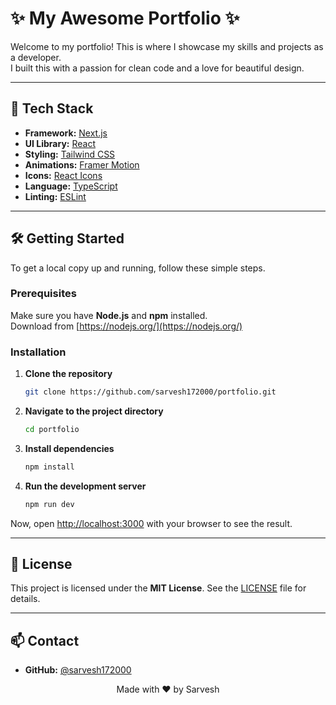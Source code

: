 # ✨ My Awesome Portfolio ✨

Welcome to my portfolio! This is where I showcase my skills and projects as a developer.  
I built this with a passion for clean code and a love for beautiful design.

---

## 🚀 Tech Stack

- **Framework:** [Next.js](https://nextjs.org/)
- **UI Library:** [React](https://reactjs.org/)
- **Styling:** [Tailwind CSS](https://tailwindcss.com/)
- **Animations:** [Framer Motion](https://www.framer.com/motion/)
- **Icons:** [React Icons](https://react-icons.github.io/react-icons/)
- **Language:** [TypeScript](https://www.typescriptlang.org/)
- **Linting:** [ESLint](https://eslint.org/)

---

## 🛠️ Getting Started

To get a local copy up and running, follow these simple steps.

### Prerequisites

Make sure you have **Node.js** and **npm** installed.  
Download from [https://nodejs.org/](https://nodejs.org/)

### Installation

1. **Clone the repository**
    ```bash
    git clone https://github.com/sarvesh172000/portfolio.git
    ```

2. **Navigate to the project directory**
    ```bash
    cd portfolio
    ```

3. **Install dependencies**
    ```bash
    npm install
    ```

4. **Run the development server**
    ```bash
    npm run dev
    ```

Now, open [http://localhost:3000](http://localhost:3000) with your browser to see the result.

---

## 📄 License

This project is licensed under the **MIT License**. See the [LICENSE](LICENSE) file for details.

---

## 📫 Contact

- **GitHub:** [@sarvesh172000](https://github.com/sarvesh172000)

<p align="center">Made with ❤️ by Sarvesh</p>
